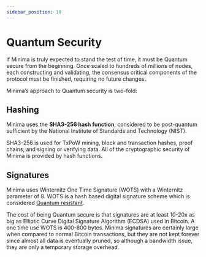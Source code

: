 ```yaml
---
sidebar_position: 10
---
```


# Quantum Security

If Minima is truly expected to stand the test of time, it must be Quantum secure from the beginning. Once scaled to hundreds of millions  of nodes, each constructing and validating, the consensus critical components of the protocol must be finished, requiring no future changes.

Minima’s approach to Quantum security is two-fold:
## Hashing

Minima uses the **SHA3-256 hash function**, considered to be post-quantum sufficient by the National Institute of Standards and Technology (NIST).

SHA3-256 is used for TxPoW mining, block and transaction hashes, proof chains, and signing or verifying data. All of the cryptographic security of Minima is provided by hash functions.

## Signatures

Minima uses Winternitz One Time Signature (WOTS) with a Winternitz parameter of 8. WOTS is a hash based digital signature scheme which is considered [Quantum resistant](https://eprint.iacr.org/2011/191.pdf).

The cost of being Quantum secure is that signatures are at least 10-20x as big as Elliptic Curve Digital Signature Algorithm (ECDSA) used in Bitcoin. A one time use WOTS is 400-800 bytes. Minima signatures are certainly large when compared to normal Bitcoin transactions, but they are not kept forever since almost all data is eventually pruned, so although a bandwidth issue, they are only a temporary storage overhead.
